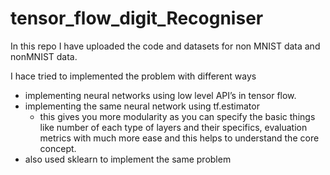 # tensor_flow_digit_Recogniser
In this repo I have uploaded the code and datasets for non MNIST data and nonMNIST data.

I hace tried to implemented the problem with different ways 

* implementing neural networks using low level API’s in tensor flow.
* implementing the same neural network using tf.estimator 
	* this gives you more modularity as you can specify the basic things like number of each type of layers and their specifics, evaluation metrics with much more ease and this helps to understand the core concept.
* also used sklearn to implement the same problem
